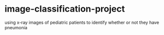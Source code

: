 # image-classification-project
using x-ray images of pediatric patients to identify whether or not they have pneumonia
